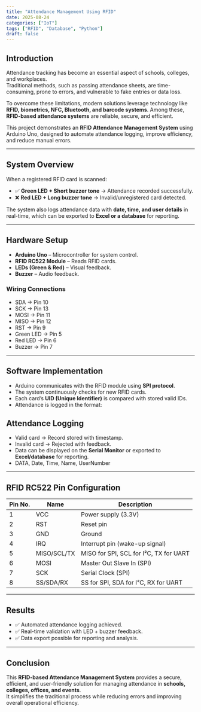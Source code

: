 ```yaml
---
title: "Attendance Management Using RFID"
date: 2025-08-24
categories: ["IoT"]
tags: ["RFID", "Database", "Python"]
draft: false
---
```

## Introduction
Attendance tracking has become an essential aspect of schools, colleges, and workplaces.  
Traditional methods, such as passing attendance sheets, are time-consuming, prone to errors, and vulnerable to fake entries or data loss.  

To overcome these limitations, modern solutions leverage technology like **RFID, biometrics, NFC, Bluetooth, and barcode systems**. Among these, **RFID-based attendance systems** are reliable, secure, and efficient.  

This project demonstrates an **RFID Attendance Management System** using Arduino Uno, designed to automate attendance logging, improve efficiency, and reduce manual errors.

---

## System Overview
When a registered RFID card is scanned:
- ✅ **Green LED + Short buzzer tone** → Attendance recorded successfully.  
- ❌ **Red LED + Long buzzer tone** → Invalid/unregistered card detected.  

The system also logs attendance data with **date, time, and user details** in real-time, which can be exported to **Excel or a database** for reporting.

---

## Hardware Setup
- **Arduino Uno** – Microcontroller for system control.  
- **RFID RC522 Module** – Reads RFID cards.  
- **LEDs (Green & Red)** – Visual feedback.  
- **Buzzer** – Audio feedback.  

### Wiring Connections
- SDA → Pin 10  
- SCK → Pin 13  
- MOSI → Pin 11  
- MISO → Pin 12  
- RST → Pin 9  
- Green LED → Pin 5  
- Red LED → Pin 6  
- Buzzer → Pin 7  

---

## Software Implementation
- Arduino communicates with the RFID module using **SPI protocol**.  
- The system continuously checks for new RFID cards.  
- Each card’s **UID (Unique Identifier)** is compared with stored valid IDs.  
- Attendance is logged in the format:  

## Attendance Logging
- Valid card → Record stored with timestamp.  
- Invalid card → Rejected with feedback.  
- Data can be displayed on the **Serial Monitor** or exported to **Excel/database** for reporting.  
- DATA, Date, Time, Name, UserNumber

---

## RFID RC522 Pin Configuration
| Pin No. | Name         | Description                                                                 |
|---------|-------------|-----------------------------------------------------------------------------|
| 1       | VCC         | Power supply (3.3V)                                                         |
| 2       | RST         | Reset pin                                                                  |
| 3       | GND         | Ground                                                                     |
| 4       | IRQ         | Interrupt pin (wake-up signal)                                              |
| 5       | MISO/SCL/TX | MISO for SPI, SCL for I²C, TX for UART                                     |
| 6       | MOSI        | Master Out Slave In (SPI)                                                   |
| 7       | SCK         | Serial Clock (SPI)                                                          |
| 8       | SS/SDA/RX   | SS for SPI, SDA for I²C, RX for UART                                       |

---

## Results
- ✅ Automated attendance logging achieved.  
- ✅ Real-time validation with LED + buzzer feedback.  
- ✅ Data export possible for reporting and analysis.  

---

## Conclusion
This **RFID-based Attendance Management System** provides a secure, efficient, and user-friendly solution for managing attendance in **schools, colleges, offices, and events**.  
It simplifies the traditional process while reducing errors and improving overall operational efficiency.  